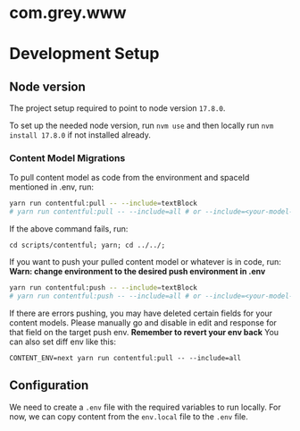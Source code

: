# com.grey.www

# Development Setup

## Node version

The project setup required to point to node version `17.8.0`.

To set up the needed node version, run `nvm use` and then locally run `nvm install 17.8.0` if not installed already.

### Content Model Migrations

To pull content model as code from the environment and spaceId mentioned in .env, run:

```bash
yarn run contentful:pull -- --include=textBlock
# yarn run contentful:pull -- --include=all # or --include=<your-model-name>
```
If the above command fails, run:
```
cd scripts/contentful; yarn; cd ../../;
```

If you want to push your pulled content model or whatever is in code, run:
**Warn: change environment to the desired push environment in .env**
```bash
yarn run contentful:push -- --include=textBlock
# yarn run contentful:push -- --include=all # or --include=<your-model-name>
```
If there are errors pushing, you may have deleted certain fields for your content models. Please manually go and disable in edit and response for that field on the target push env.
**Remember to revert your env back**
You can also set diff env like this:

```
CONTENT_ENV=next yarn run contentful:pull -- --include=all
```

## Configuration

We need to create a `.env` file with the required variables to run locally.
For now, we can copy content from the `env.local` file to the `.env` file.
